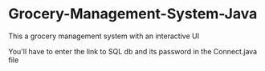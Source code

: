 # Grocery-Management-System-Java
This a grocery management system with an interactive UI



You'll have to enter the link to SQL db and its password in the Connect.java file
